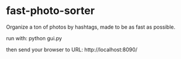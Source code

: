 fast-photo-sorter
=================

Organize a ton of photos by hashtags, made to be as fast as possible.

run with:
python gui.py

then send your browser to URL: http://localhost:8090/